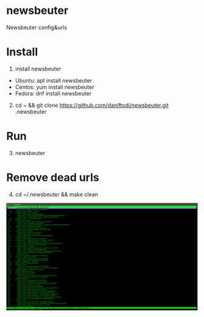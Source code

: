 # newsbeuter
Newsbeuter config&urls

# Install

1. install newsbeuter 
 - Ubuntu: apt install newsbeuter
 - Centos: yum install newsbeuter
 - Fedora: dnf install newsbeuter
2. cd ~ && git clone https://github.com/daniftodi/newsbeuter.git .newsbeuter

# Run

3. newsbeuter

# Remove dead urls

4. cd ~/.newsbeuter && make clean

![Neuwsbeuter](https://raw.githubusercontent.com/daniftodi/newsbeuter/master/newsbeuter.png)
